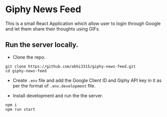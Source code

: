 # Giphy News Feed

This is a small React Application which allow user to login through Google and let them share their thoughts using GIFs.

## Run the server locally.

- Clone the repo.
```
git clone https://github.com/abhi3315/giphy-news-feed.git
cd giphy-news-feed
```

- Create `.env` file and add the Google Client ID and Giphy API key in it as per the format of `.env.development` file.

- Install development and run the the server.
```
npm i
npm run start
```